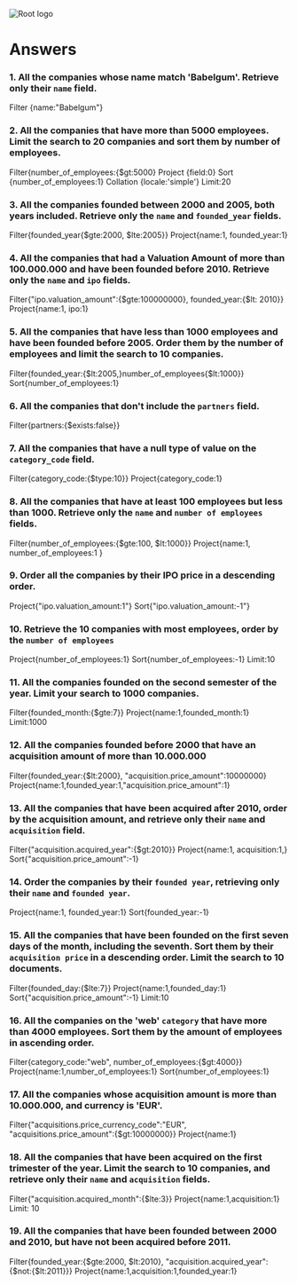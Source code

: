 ![Root logo](https://imgur.com/Hq8xgzy.png)
# Answers

### 1. All the companies whose name match 'Babelgum'. Retrieve only their `name` field.

<!-- Your Code Goes Here -->
Filter {name:"Babelgum"}

### 2. All the companies that have more than 5000 employees. Limit the search to 20 companies and sort them by **number of employees**.

<!-- Your Code Goes Here -->
Filter{number_of_employees:{$gt:5000}
Project {field:0}
Sort {number_of_employees:1}
Collation {locale:'simple'}
Limit:20
### 3. All the companies founded between 2000 and 2005, both years included. Retrieve only the `name` and `founded_year` fields.

<!-- Your Code Goes Here -->
Filter{founded_year{$gte:2000, $lte:2005}}
Project{name:1, founded_year:1}
### 4. All the companies that had a Valuation Amount of more than 100.000.000 and have been founded before 2010. Retrieve only the `name` and `ipo` fields.

<!-- Your Code Goes Here -->
Filter{"ipo.valuation_amount":{$gte:100000000},
founded_year:{$lt: 2010}}
Project{name:1, ipo:1}

### 5. All the companies that have less than 1000 employees and have been founded before 2005. Order them by the number of employees and limit the search to 10 companies.

<!-- Your Code Goes Here -->
Filter{founded_year:{$lt:2005,}number_of_employees{$lt:1000}}
Sort{number_of_employees:1}

### 6. All the companies that don't include the `partners` field.

<!-- Your Code Goes Here -->
Filter{partners:{$exists:false}}

### 7. All the companies that have a null type of value on the `category_code` field.
<!-- Your Code Goes Here -->
Filter{category_code:{$type:10}}
Project{category_code:1}

### 8. All the companies that have at least 100 employees but less than 1000. Retrieve only the `name` and `number of employees` fields.

<!-- Your Code Goes Here -->
Filter{number_of_employees:{$gte:100, $lt:1000}}
Project{name:1, number_of_employees:1 }

### 9. Order all the companies by their IPO price in a descending order.

<!-- Your Code Goes Here -->
Project{"ipo.valuation_amount:1"}
Sort{"ipo.valuation_amount:-1"}

### 10. Retrieve the 10 companies with most employees, order by the `number of employees`

<!-- Your Code Goes Here -->
Project{number_of_employees:1}
Sort{number_of_employees:-1}
Limit:10

### 11. All the companies founded on the second semester of the year. Limit your search to 1000 companies.

<!-- Your Code Goes Here -->
Filter{founded_month:{$gte:7}}
Project{name:1,founded_month:1}
Limit:1000

### 12. All the companies founded before 2000 that have an acquisition amount of more than 10.000.000

<!-- Your Code Goes Here -->
Filter{founded_year:{$lt:2000},
"acquisition.price_amount":10000000}
Project{name:1,founded_year:1,"acquisition.price_amount":1}

### 13. All the companies that have been acquired after 2010, order by the acquisition amount, and retrieve only their `name` and `acquisition` field.

<!-- Your Code Goes Here -->
Filter{"acquisition.acquired_year":{$gt:2010}}
Project{name:1, acquisition:1,}
Sort{"acquisition.price_amount":-1}

### 14. Order the companies by their `founded year`, retrieving only their `name` and `founded year`.

<!-- Your Code Goes Here -->
Project{name:1, founded_year:1}
Sort{founded_year:-1}


### 15. All the companies that have been founded on the first seven days of the month, including the seventh. Sort them by their `acquisition price` in a descending order. Limit the search to 10 documents.

<!-- Your Code Goes Here -->
Filter{founded_day:{$lte:7}}
Project{name:1,founded_day:1}
Sort{"acquisition.price_amount":-1}
Limit:10


### 16. All the companies on the 'web' `category` that have more than 4000 employees. Sort them by the amount of employees in ascending order.

<!-- Your Code Goes Here -->
Filter{category_code:"web", number_of_employees:{$gt:4000}}
Project{name:1,number_of_employees:1}
Sort{number_of_employees:1}


### 17. All the companies whose acquisition amount is more than 10.000.000, and currency is 'EUR'.

<!-- Your Code Goes Here -->
Filter{"acquisitions.price_currency_code":"EUR", "acquisitions.price_amount":{$gt:10000000}}
Project{name:1}
### 18. All the companies that have been acquired on the first trimester of the year. Limit the search to 10 companies, and retrieve only their `name` and `acquisition` fields.

<!-- Your Code Goes Here -->
Filter{"acquisition.acquired_month":{$lte:3}}
Project{name:1,acquisition:1}
Limit: 10

### 19. All the companies that have been founded between 2000 and 2010, but have not been acquired before 2011.

<!-- Your Code Goes Here -->
Filter{founded_year:{$gte:2000, $lt:2010},
"acquisition.acquired_year":{$not:{$lt:2011}}}
Project{name:1,acquisition:1,founded_year:1}

